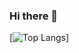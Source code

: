 ### Hi there 👋
[![Top Langs](https://www.canva.com/design/DAFlaRDb164/ph7ZLmnvmUaIAoiEEwxEKQ/edit?utm_content=DAFlaRDb164&utm_campaign=designshare&utm_medium=link2&utm_source=sharebutton)]
<!--
**henrytran1803/henrytran1803** is a ✨ _special_ ✨ repository because its `README.md` (this file) appears on your GitHub profile.

Here are some ideas to get you started:

- 🔭 I’m currently working on ...
- 🌱 I’m currently learning ...
- 👯 I’m looking to collaborate on ...
- 🤔 I’m looking for help with ...
- 💬 Ask me about ...
- 📫 How to reach me: ...
- 😄 Pronouns: ...
- ⚡ Fun fact: ...
-->
